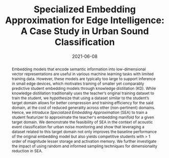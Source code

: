 ---
layout: default-publication
title: "Specialized Embedding Approximation for Edge Intelligence: A Case Study in Urban Sound Classification"
collection: publications
permalink: /publications/2021-06-08-srivastava2021specialized
abstract: "Embedding models that encode semantic information into low-dimensional vector representations are useful in various machine learning tasks with limited training data. However, these models are typically too large to support inference in small edge devices, which motivates training of smaller yet comparably predictive student embedding models through knowledge distillation (KD). While knowledge distillation traditionally uses the teacher&#8217;s original training dataset to train the student, we hypothesize that using a dataset similar to the student&#8217;s target domain allows for better compression and training efficiency for the said domain, at the cost of reduced generality across other (non-pertinent) domains. Hence, we introduce <i>Specialized Embedding Approximation</i> (SEA) to train a student featurizer to approximate the teacher&apos;s embedding manifold for a given target domain. We demonstrate the feasibility of SEA in the context of acoustic event classification for urban noise monitoring and show that leveraging a dataset related to this target domain not only improves the baseline performance of the original embedding model but also yields competitive students with &gt; 1 order of magnitude lesser storage and activation memory. We further investigate the impact of using random and informed sampling techniques for dimensionality reduction in SEA."
date: 2021-06-08
venue: 'IEEE International Conference on Acoustics, Speech and Signal Processing (ICASSP)'
paperurl: '/files/srivastava2021specialized.pdf'
image: '/assets/images/specialized_embedding.png'
imagewidth: 100.0
poster: '/files/srivastava2021specialized_poster.pdf'
code: 'https://github.com/ksangeeta2429/edgel3'
codename: 'EdgeL3 python package'
categories: 
  - Sound Event Detection
  - Representation Learning
citation: 'Srivastava, S., Roy, D., Cartwright, M., Bello, J.P., Arora, A. Specialized Embedding Approximation for Edge Intelligence: A Case Study in Urban Sound Classification.  In <i>Proceedings of the IEEE International Conference on Acoustics, Speech and Signal Processing (ICASSP)</i>, 2021.'
author_profile: true
---